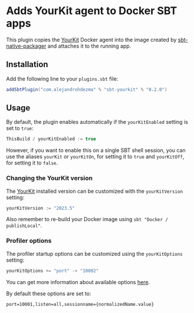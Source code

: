# Adds YourKit agent to Docker SBT apps

This plugin copies the [YourKit](https://www.yourkit.com) Docker agent into the image created by [sbt-native-packager](https://sbt-native-packager.readthedocs.io/en/latest/formats/docker.html) and attaches it to the running app.

## Installation

Add the following line to your `plugins.sbt` file:

```sbt
addSbtPlugin("com.alejandrohdezma" % "sbt-yourkit" % "0.2.0")
```

## Usage

By default, the plugin enables automatically if the `yourKitEnabled` setting is set to `true`:

```scala
ThisBuild / yourKitEnabled := true
```

However, if you want to enable this on a single SBT shell session, you can use the aliases `yourKit` or `yourKitOn`, for setting it to `true` and `yourKitOff`, for setting it to `false`.

### Changing the YourKit version

The [YourKit](https://www.yourkit.com) installed version can be customized with the `yourKitVersion` setting:

```scala
yourKitVersion := "2023.5"
```

Also remember to re-build your Docker image using `sbt "Docker / publishLocal"`.

### Profiler options

The profiler startup options can be customized using the `yourKitOptions` setting:

```scala
yourKitOptions += "port" -> "10002"
```

You can get more information about available options [here](https://www.yourkit.com/docs/java/help/startup_options.jsp).

By default these options are set to:

```
port=10001,listen=all,sessionname={normalizedName.value}
```
